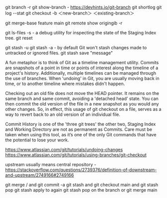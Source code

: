 git branch -r
git show-branch                 - https://devhints.io/git-branch
git shortlog
git log --stat
git checkout -b ＜new-branch＞ ＜existing-branch＞

git merge-base feature main
git remote show origingib -r

git ls-files -s            - a debug utility for inspecting the state of the Staging Index tree.
git reset

git stash -u
git stash -a               - by default Git won't stash changes made to untracked or ignored files.
git stash save "message"

A fun metaphor is to think of Git as a timeline management utility. Commits are snapshots of a point in time or points of interest along the timeline of a project's history. Additionally, multiple timelines can be managed through the use of branches. When 'undoing' in Git, you are usually moving back in time, or to another timeline where mistakes didn't happen.

Checking out an old file does not move the HEAD pointer. It remains on the same branch and same commit, avoiding a 'detached head' state. You can then commit the old version of the file in a new snapshot as you would any other changes. So, in effect, this usage of git checkout on a file, serves as a way to revert back to an old version of an individual file.

Commit History is one of the 'three git trees' the other two, Staging Index and Working Directory are not as permanent as Commits. Care must be taken when using this tool, as it’s one of the only Git commands that have the potential to lose your work.

https://www.atlassian.com/git/tutorials/undoing-changes
https://www.atlassian.com/git/tutorials/using-branches/git-checkout


upstream usually means central repository - https://stackoverflow.com/questions/2739376/definition-of-downstream-and-upstream/2749166#2749166

git merge <branch>/<file> and git commit -a 
git stash and git checkout main and git stash pop
git stash apply to again git stash pop on the branch or git merge main

